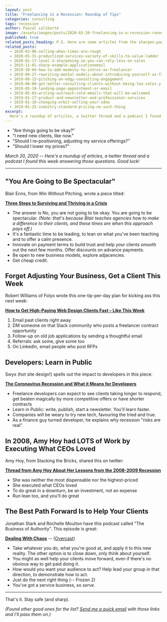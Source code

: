 ```yaml
---
layout: post
title: "Freelancing in a Recession: Roundup of Tips"
categories: consulting
tags: recession
author: Pascal Laliberté
image: /assets/images/posts/2020-03-20-freelancing-in-a-recession-roundup-of-tips.jpg
published: true
related_posts_heading: P.S. Here are some articles from the sharpen.page archives, to help you adjust your sails
related_posts:
  - 2020-03-06-selling-when-times-are-rough
  - 2020-01-31-productized-services-variety-of-skills-to-value-ladder
  - 2020-01-17-level-3-sharpening-so-you-can-rely-less-on-sales
  - 2019-11-01-sharp-example-applicationemail
  - 2019-10-04-how-to-add-modesty-to-intros-as-freelancer
  - 2019-09-27-rewriting-mental-models-about-introducing-yourself-as-freelancer
  - 2019-09-13-pitching-an-edgy-consulting-engagement
  - 2019-08-09-get-better-consulting-clients-without-being-too-sales-y
  - 2019-05-10-landing-page-appointment-or-email
  - 2019-05-03-writing-outreach-cold-emails-that-will-be-welcomed
  - 2019-01-17-product-and-newsletter-and-professional-services
  - 2019-01-10-changing-orbit-selling-your-idea
  - 2019-01-25-industry-standard-pricing-no-such-thing
excerpt:
  Here's a roundup of articles, a twitter thread and a podcast I found this week answering about freelancing in a recession. "Be an investment, not an expense". Good luck!
---
```


* "Are things going to be okay?"
* "I need new clients, like now."
* "Should I re-positioning, adjusting my service offerings?"
* "Should I lower my prices?"

_March 20, 2020 -- Here's a roundup of articles, a twitter thread and a podcast I found this week answering those questions. Good luck!_

---

## "You Are Going to Be Spectacular"

Blair Enns, from Win Without Pitching, wrote a piece titled:

[**Three Steps to Surviving and Thriving in a Crisis**][blair]

[blair]: https://www.winwithoutpitching.com/three-steps-to-surviving-and-thriving-in-a-crisis/

* The answer is No, you are not going to be okay. You are going to be spectacular. _(Note: that's because Blair teaches agencies how to make a difference to their clients, and these times are when this approach pays off.)_
* It's a fantastic time to be leading, to lean on what you've been teaching and to offer a calm presence.
* Innovate on payment terms to build trust and help your clients smooth out the next few months. Offer discounts on advance payments.
* Be open to new business models, explore adjacencies.
* Get cheap credit.

## Forget Adjusting Your Business, Get a Client This Week

Robert Williams of Folyo wrote this one-tip-per-day plan for kicking ass this next week:

[**How to Get High-Paying Web Design Clients Fast – Like This Week**][folyo]

[folyo]: https://folyo.me/blog/how-to-get-web-design-clients-fast/

1. Email past clients right away
2. DM someone on that Slack community who posts a freelancer contract opportunity
3. Follow-up on old job applications by sending a thoughtful email
4. Referrals: ask some, give some too
5. On LinkedIn, email people who post RFPs

## Developers: Learn in Public

Swyx (hot site design!) spells out the impact to developers in this piece:

[**The Coronavirus Recession and What it Means for Developers**][swyx]

[swyx]: https://www.swyx.io/writing/coronavirus-recession/

* Freelance developers can expect to see clients taking longer to respond, get beaten magically by more competitive offers or have shorter contracts
* Learn in Public: write, publish, start a newsletter. You'll learn faster.
* Companies will be weary to try new tech, favouring the tried and true.
* As a finance guy turned developer, he explains why recession "risks are real".

## In 2008, Amy Hoy had LOTS of Work by Executing What CEOs Loved

Amy Hoy, from Stacking the Bricks, shared this on twitter:

[**Thread from Amy Hoy About Her Lessons from the 2008-2009 Recession**][amy]

[amy]: https://twitter.com/amyhoy/status/1233174690274766848

* She was neither the most dispensable nor the highest-priced
* She executed what CEOs loved
* To do great in a downturn, be an investment, not an expense
* Run lean too, and you'll do great

## The Best Path Forward Is to Help Your Clients

Jonathan Stark and Rochelle Moulton have this podcast called "The Business of Authority". This episode is great:

[**Dealing With Chaos**][podcast] -- ([Overcast][overcast])

[podcast]: https://thebusinessofauthority.com/episodes/dealing-with-chaos
[overcast]: https://overcast.fm/+Ldan_-SsU

* Take whatever you do, what you're good at, and apply it to this new reality. The other option is to close down, only think about yourself.
* You might as well help your clients move forward, even if there's no obvious way to get paid doing it.
* How would you want your audience to act? Help lead your group in that direction, to demonstrate how to act.
* Just do the next right thing (-- Frozen 2)
* You've got a service business, so _serve_.

---

That's it. Stay safe (and sharp).

_(Found other good ones for the list? [Send me a quick email](mailto:pascal@pascallaliberte.me) with those links and I'll pass them on.)_
